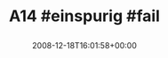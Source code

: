 ---
retweeted: false
source: <a href="http://twitter.com" rel="nofollow">Twitter Web Client</a>
entities:
  hashtags:
  - text: einspurig
    indices:
    - '4'
    - '14'
  - text: fail
    indices:
    - '15'
    - '20'
  symbols: []
  user_mentions: []
  urls: []
display_text_range:
- '0'
- '20'
favorite_count: '0'
id_str: '1065142655'
truncated: false
retweet_count: '0'
id: '1065142655'
created_at: Thu Dec 18 16:01:58 +0000 2008
favorited: false
full_text: 'A14 #einspurig #fail'
lang: und
tags:
- einspurig
- fail
- pesos/twitter
date: '2008-12-18T16:01:58+00:00'
src: https://twitter.com/bascht/status/1065142655
original_url: https://twitter.com/bascht/status/1065142655
type: twitter_tweet
text: 'A14 #einspurig #fail'
title: 'A14 #einspurig #fail

  '

---